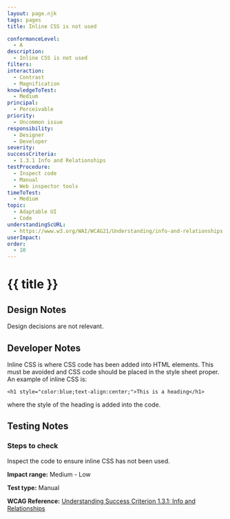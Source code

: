 ```yaml
---
layout: page.njk
tags: pages
title: Inline CSS is not used

conformanceLevel:
  - A
description:
  - Inline CSS is not used
filters:
interaction:
  - Contrast
  - Magnification
knowledgeToTest:
  - Medium
principal:
  - Perceivable
priority:
  - Uncommon issue
responsibility:
  - Designer
  - Developer
severity:
successCriteria:
  - 1.3.1 Info and Relationships
testProcedure:
  - Inspect code
  - Manual
  - Web inspector tools
timeToTest:
  - Medium
topic:
  - Adaptable UI
  - Code
understandingScURL:
  - https://www.w3.org/WAI/WCAG21/Understanding/info-and-relationships.html
userImpact:
order:
  - 10
---
```


# {{ title }}

## Design Notes

Design decisions are not relevant.

## Developer Notes

Inline CSS is where CSS code has been added into HTML elements. This must be avoided and CSS code should be placed in the style sheet proper. 
An example of inline CSS is: 

`<h1 style="color:blue;text-align:center;">This is a heading</h1>`

where the style of the heading is added into the code. 

## Testing Notes

### Steps to check

Inspect the code to ensure inline CSS has not been used.

**Impact range:** Medium - Low

**Test type:** Manual

**WCAG Reference:** [Understanding Success Criterion 1.3.1: Info and Relationships](https://www.w3.org/WAI/WCAG21/Understanding/info-and-relationships.html)
